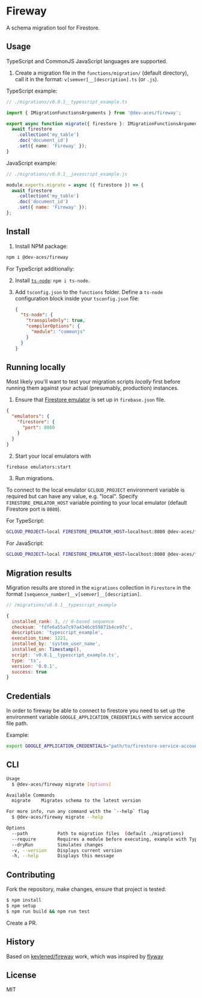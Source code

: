 # Fireway

A schema migration tool for Firestore.

## Usage

TypeScript and CommonJS JavaScript languages are supported.

1. Create a migration file in the `functions/migration/` (default directory), call it in the format: `v[semver]__[description].ts` (or `.js`).

TypeScript example:

```ts
// ./migrations/v0.0.1__typescript_example.ts

import { IMigrationFunctionsArguments } from '@dev-aces/fireway';

export async function migrate({ firestore }: IMigrationFunctionsArguments) {
  await firestore
    .collection('my_table')
    .doc('document_id')
    .set({ name: 'Fireway' });
}
```

JavaScript example:

```js
// ./migrations/v0.0.1__javascript_example.js

module.exports.migrate = async ({ firestore }) => {
  await firestore
    .collection('my_table')
    .doc('document_id')
    .set({ name: 'Fireway' });
};
```

## Install

1. Install NPM package:

```bash
npm i @dev-aces/fireway
```

For TypeScript additionally:

2. Install [`ts-node`](https://www.npmjs.com/package/ts-node): `npm i ts-node`.
3. Add `tsconfig.json` to the `functions` folder. Define a `ts-node` configuration block inside your `tsconfig.json` file:

   ```json
   {
     "ts-node": {
       "transpileOnly": true,
       "compilerOptions": {
         "module": "commonjs"
       }
     }
   }
   ```

## Running locally

Most likely you'll want to test your migration scripts _locally_ first before running them against your actual (presumably, production) instances.

1. Ensure that [Firestore emulator](https://firebase.google.com/docs/emulator-suite/connect_firestore) is set up in `firebase.json` file.

```json
{
  "emulators": {
    "firestore": {
      "port": 8080
    }
  }
}
```

2. Start your local emulators with

```bash
firebase emulators:start
```

3. Run migrations.

To connect to the local emulator `GCLOUD_PROJECT` environment variable is required but can have any value, e.g. "local". Specify `FIRESTORE_EMULATOR_HOST` variable pointing to your local emulator (default Firestore port is `8080`).

For TypeScript:

```bash
GCLOUD_PROJECT=local FIRESTORE_EMULATOR_HOST=localhost:8080 @dev-aces/fireway --require="ts-node/register" migrate
```

For JavaScript:

```bash
GCLOUD_PROJECT=local FIRESTORE_EMULATOR_HOST=localhost:8080 @dev-aces/fireway migrate
```

## Migration results

Migration results are stored in the `migrations` collection in `Firestore` in the format `[sequence_number]__v[semver]__[description]`.

```js
// /migrations/v0.0.1__typescript_example

{
  installed_rank: 3, // 0-based sequence
  checksum: 'fdfe6a55a7c97a4346cb59871b4ce97c',
  description: 'typescript_example',
  execution_time: 1221,
  installed_by: 'system_user_name',
  installed_on: Timestamp(),
  script: 'v0.0.1__typescript_example.ts',
  type: 'ts',
  version: '0.0.1',
  success: true
}
```



## Credentials

In order to fireway be able to connect to firestore you need to set up the environment variable `GOOGLE_APPLICATION_CREDENTIALS` with service account file path.

Example:

```bash
export GOOGLE_APPLICATION_CREDENTIALS="path/to/firestore-service-account.json"
```

## CLI

```bash
Usage
  $ @dev-aces/fireway migrate [options]

Available Commands
  migrate    Migrates schema to the latest version

For more info, run any command with the `--help` flag
  $ @dev-aces/fireway migrate --help

Options
  --path           Path to migration files  (default ./migrations)
  --require        Requires a module before executing, example with TypeScript compiler: @dev-aces/fireway --require="ts-node/register" migrate
  --dryRun         Simulates changes
  -v, --version    Displays current version
  -h, --help       Displays this message
```

## Contributing

Fork the repository, make changes, ensure that project is tested:

```bash
$ npm install
$ npm setup
$ npm run build && npm run test
```

Create a PR.

## History

Based on [kevlened/fireway](https://github.com/kevlened/fireway) work, which was inspired by [flyway](https://flywaydb.org/)

## License

MIT
